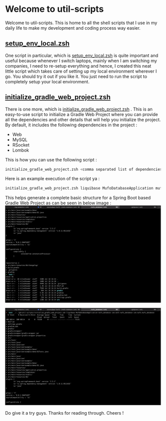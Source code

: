 # Welcome to util-scripts

Welcome to util-scripts. This is home to all the shell scripts that I use in my daily life to make my development and coding process way easier.

## [setup_env_local.zsh](https://github.com/nilukush/util-scripts/blob/master/setup_env_local.zsh)

One script in particular, which is [setup_env_local.zsh](https://github.com/nilukush/util-scripts/blob/master/setup_env_local.zsh) is quite important and useful because whenever I switch laptops, mainly when I am switching my companies, I need to re-setup everything and hence, I created this neat little script which takes care of setting up my local environment wherever I go. You should try it out if you like it. You just need to run the script to completely setup your local environment.

## [initialize_gradle_web_project.zsh](https://github.com/nilukush/util-scripts/blob/master/initialize_gradle_web_project.zsh)

There is one more, which is [initialize_gradle_web_project.zsh](https://github.com/nilukush/util-scripts/blob/master/initialize_gradle_web_project.zsh) . This is an easy-to-use script to initialize a Gradle Web Project where you can provide all the dependencies and other details that will help you initialize the project. By default, it includes the following dependencies in the project :

* Web
* MySQL
* RSocket
* Lombok

This is how you can use the following script :
```bash
initialize_gradle_web_project.zsh <comma separated list of dependencies> <application_name> <artifact_id> <group_id> <name> <package_name>
```

Here is an example execution of the script ya :
```bash
initialize_gradle_web_project.zsh liquibase MufoDatabaseApplication mufo_database com.mufo mufo_database com.mufo.mufo_database
```

This helps generate a complete basic structure for a Spring Boot based Gradle Web Project as can be seen in below image :
![Example Run of Initialializing Gradle Web Project](/images/example_run_of_initialize_gradle_web_project.png)

![Example Run of Initialializing Gradle Web Project 2](/images/example_run_of_initialize_gradle_web_project_2.png)

Do give it a try guys. Thanks for reading through. Cheers !
